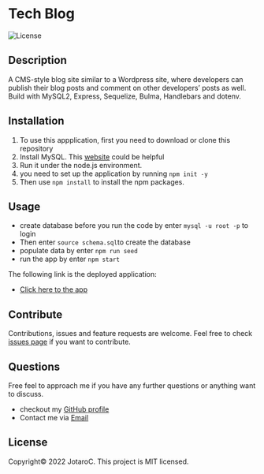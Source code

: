 # Tech Blog

![License](https://img.shields.io/badge/License-MIT-blue.svg)


## Description

A CMS-style blog site similar to a Wordpress site, where developers can publish their blog posts and comment on other developers’ posts as well.
Build with MySQL2, Express, Sequelize, Bulma, Handlebars and dotenv.


## Installation

1. To use this appplication, first you need to download or clone this repository<br/>
2. Install MySQL. This [website](https://coding-boot-camp.github.io/full-stack/mysql/mysql-installation-guide) could be helpful
3. Run it under the node.js environment. <br/>
4. you need to set up the application by running ``npm init -y``<br/>
5. Then use ``npm install`` to install the npm packages.<br/>


## Usage
- create database before you run the code by enter ``mysql -u root -p`` to login
- Then enter ``source schema.sql``to create the database
- populate data by enter  ``npm run seed``
- run the app by enter ``npm start``


The following link is the deployed application:

- [Click here to the app](https://alexc-techblog.herokuapp.com/)




## Contribute

Contributions, issues and feature requests are welcome.
Feel free to check [issues page](https://github.com/JotaroC/Tech-Blog/issues) if you want to contribute.


## Questions

Free feel to approach me if you have any further questions or anything want to discuss.
- checkout my [GitHub profile](https://github.com/JotaroC)
- Contact me via [Email](mailto:cxz980314@gmail.com)


## License

Copyright© 2022 JotaroC.
This project is MIT licensed.
